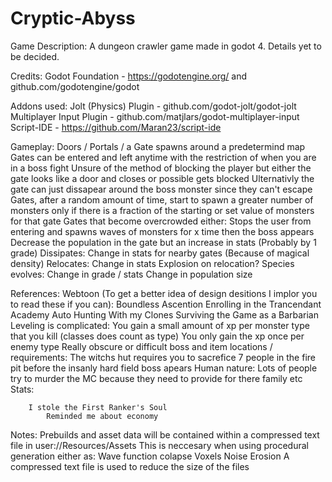 # Cryptic-Abyss

Game Description:
	A dungeon crawler game made in godot 4. 
	Details yet to be decided.
	

Credits:
	Godot Foundation - https://godotengine.org/ and github.com/godotengine/godot
	

Addons used:
	Jolt (Physics) Plugin - github.com/godot-jolt/godot-jolt
	Multiplayer Input Plugin - github.com/matjlars/godot-multiplayer-input
	Script-IDE - https://github.com/Maran23/script-ide
	

Gameplay:
	Doors / Portals / a Gate spawns around a predetermind map
	Gates can be entered and left anytime with the restriction of when you are in a boss fight
		Unsure of the method of blocking the player but either the gate looks like a door and closes or possible gets blocked
		Ulternativly the gate can just dissapear around the boss monster since they can't escape
	Gates, after a random amount of time, start to spawn a greater number of monsters only if there is a fraction of the starting or set value of monsters for that gate
	Gates that become overcrowded either:
		Stops the user from entering and spawns waves of monsters for x time then the boss appears
		Decrease the population in the gate but an increase in stats (Probably by 1 grade)
		Dissipates:
			Change in stats for nearby gates (Because of magical density)
		Relocates:
			Change in stats
			Explosion on relocation?
		Species evolves:
			Change in grade / stats
			Change in population size
	

References:
	Webtoon (To get a better idea of design desitions I implor you to read these if you can):
		Boundless Ascention
		Enrolling in the Trancendant Academy
		Auto Hunting With my Clones
		Surviving the Game as a Barbarian
			Leveling is complicated:
				You gain a small amount of xp per monster type that you kill (classes does count as type)
				You only gain the xp once per enemy type
			Really obscure or difficult boss and item locations / requirements:
				The witchs hut requires you to sacrefice 7 people in the fire pit before the insanly hard field boss apears
			Human nature:
				Lots of people try to murder the MC because they need to provide for there family etc
			Stats:
				
		I stole the First Ranker's Soul
			Reminded me about economy
	

Notes:
	Prebuilds and asset data will be contained within a compressed text file in user://Resources/Assets
		This is neccesary when using procedural generation either as:
			Wave function colapse
			Voxels
			Noise
			Erosion
		A compressed text file is used to reduce the size of the files
